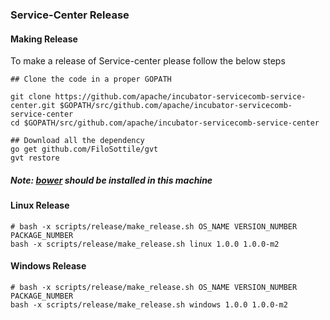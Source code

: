 ### Service-Center Release

#### Making Release

To make a release of Service-center please follow the below steps

```
## Clone the code in a proper GOPATH

git clone https://github.com/apache/incubator-servicecomb-service-center.git $GOPATH/src/github.com/apache/incubator-servicecomb-service-center
cd $GOPATH/src/github.com/apache/incubator-servicecomb-service-center

## Download all the dependency
go get github.com/FiloSottile/gvt
gvt restore
```

##### Note: [bower](https://www.npmjs.com/package/bower) should be installed in this machine

#### Linux Release

```
# bash -x scripts/release/make_release.sh OS_NAME VERSION_NUMBER PACKAGE_NUMBER
bash -x scripts/release/make_release.sh linux 1.0.0 1.0.0-m2
```

#### Windows Release

```
# bash -x scripts/release/make_release.sh OS_NAME VERSION_NUMBER PACKAGE_NUMBER
bash -x scripts/release/make_release.sh windows 1.0.0 1.0.0-m2
```


